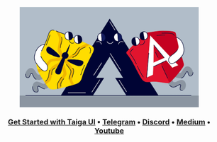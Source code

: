 <p align="center">
    <img src="./img.png" width="80%" align="center" alt="Taiga family">
</p>

<h3 align="center">
  <b><a href="https://taiga-ui.dev">Get Started with Taiga UI</a></b>
  •
  <a href="https://t.me/taiga_ui">Telegram</a>
  •
  <a href="https://discord.gg/Us8d8JVaTg">Discord</a>
  •
  <a href="https://medium.com/angularwave">Medium</a>
  •
  <a href="https://www.youtube.com/@AngularWave/streams">Youtube</a>
</h3>
